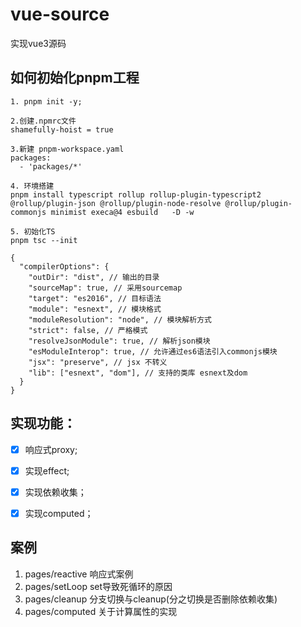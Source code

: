 # vue-source
实现vue3源码

## 如何初始化pnpm工程

```shell
1. pnpm init -y;

2.创建.npmrc文件
shamefully-hoist = true

3.新建 pnpm-workspace.yaml
packages:
  - 'packages/*'

4. 环境搭建
pnpm install typescript rollup rollup-plugin-typescript2 @rollup/plugin-json @rollup/plugin-node-resolve @rollup/plugin-commonjs minimist execa@4 esbuild   -D -w

5. 初始化TS
pnpm tsc --init

{
  "compilerOptions": {
    "outDir": "dist", // 输出的目录
    "sourceMap": true, // 采用sourcemap
    "target": "es2016", // 目标语法
    "module": "esnext", // 模块格式
    "moduleResolution": "node", // 模块解析方式
    "strict": false, // 严格模式
    "resolveJsonModule": true, // 解析json模块
    "esModuleInterop": true, // 允许通过es6语法引入commonjs模块
    "jsx": "preserve", // jsx 不转义
    "lib": ["esnext", "dom"], // 支持的类库 esnext及dom
  }
}

```

## 实现功能：
- [x] 响应式proxy;
- [x] 实现effect;
- [x] 实现依赖收集；
- [x] 实现computed；


## 案例
1. pages/reactive  响应式案例
2. pages/setLoop  set导致死循环的原因
3. pages/cleanup  分支切换与cleanup(分之切换是否删除依赖收集)
4. pages/computed  关于计算属性的实现